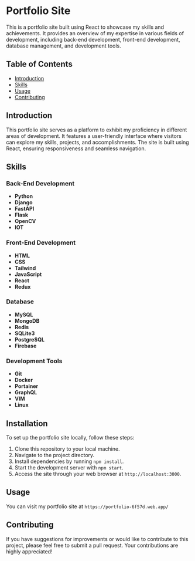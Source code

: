 # Portfolio Site

This is a portfolio site built using React to showcase my skills and achievements. It provides an overview of my expertise in various fields of development, including back-end development, front-end development, database management, and development tools.

## Table of Contents
- [Introduction](#introduction)
- [Skills](#skills)
- [Usage](#usage)
- [Contributing](#contributing)

## Introduction
This portfolio site serves as a platform to exhibit my proficiency in different areas of development. It features a user-friendly interface where visitors can explore my skills, projects, and accomplishments. The site is built using React, ensuring responsiveness and seamless navigation.

## Skills
### Back-End Development
- **Python**
- **Django**
- **FastAPI**
- **Flask**
- **OpenCV**
- **IOT**

### Front-End Development
- **HTML**
- **CSS**
- **Tailwind**
- **JavaScript**
- **React**
- **Redux**

### Database
- **MySQL**
- **MongoDB**
- **Redis**
- **SQLite3**
- **PostgreSQL**
- **Firebase**

### Development Tools
- **Git**
- **Docker**
- **Portainer**
- **GraphQL**
- **VIM**
- **Linux**

## Installation
To set up the portfolio site locally, follow these steps:

1. Clone this repository to your local machine.
2. Navigate to the project directory.
3. Install dependencies by running `npm install`.
4. Start the development server with `npm start`.
5. Access the site through your web browser at `http://localhost:3000`.

## Usage
You can visit my portfolio site at `https://portfolio-6f57d.web.app/`

## Contributing
If you have suggestions for improvements or would like to contribute to this project, please feel free to submit a pull request. Your contributions are highly appreciated!

